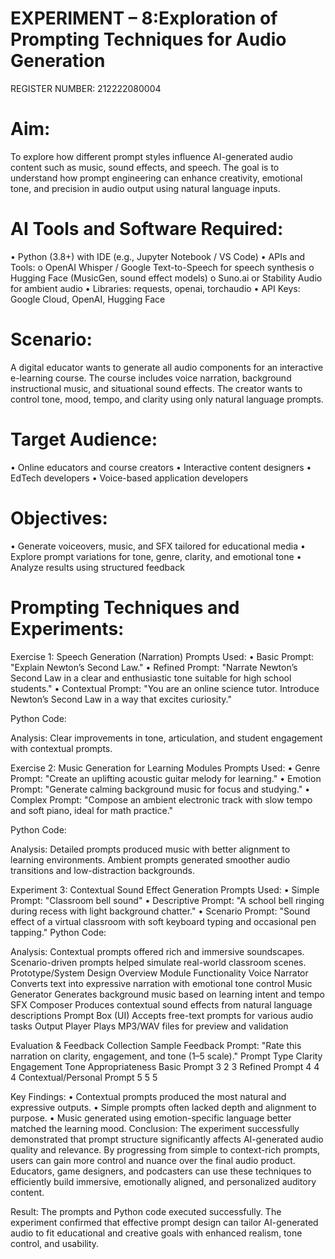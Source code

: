 # EXPERIMENT – 8:Exploration of Prompting Techniques for Audio Generation
REGISTER NUMBER: 212222080004

# Aim:
To explore how different prompt styles influence AI-generated audio content such as music, sound effects, and speech. The goal is to understand how prompt engineering can enhance creativity, emotional tone, and precision in audio output using natural language inputs.

# AI Tools and Software Required:
•	Python (3.8+) with IDE (e.g., Jupyter Notebook / VS Code)
•	APIs and Tools:
o	OpenAI Whisper / Google Text-to-Speech for speech synthesis
o	Hugging Face (MusicGen, sound effect models)
o	Suno.ai or Stability Audio for ambient audio
•	Libraries: requests, openai, torchaudio
•	API Keys: Google Cloud, OpenAI, Hugging Face

# Scenario:
A digital educator wants to generate all audio components for an interactive e-learning course. The course includes voice narration, background instructional music, and situational sound effects. The creator wants to control tone, mood, tempo, and clarity using only natural language prompts.

# Target Audience:
•	Online educators and course creators
•	Interactive content designers
•	EdTech developers
•	Voice-based application developers

# Objectives:
•	Generate voiceovers, music, and SFX tailored for educational media
•	Explore prompt variations for tone, genre, clarity, and emotional tone
•	Analyze results using structured feedback

# Prompting Techniques and Experiments:
Exercise 1: Speech Generation (Narration)
Prompts Used:
•	Basic Prompt: "Explain Newton’s Second Law."
•	Refined Prompt: "Narrate Newton’s Second Law in a clear and enthusiastic tone suitable for high school students."
•	Contextual Prompt: "You are an online science tutor. Introduce Newton’s Second Law in a way that excites curiosity."

Python Code:

 
Analysis:
Clear improvements in tone, articulation, and student engagement with contextual prompts.

Exercise 2: Music Generation for Learning Modules
Prompts Used:
•	Genre Prompt: "Create an uplifting acoustic guitar melody for learning."
•	Emotion Prompt: "Generate calming background music for focus and studying."
•	Complex Prompt: "Compose an ambient electronic track with slow tempo and soft piano, ideal for math practice."


Python Code:
 
Analysis:
Detailed prompts produced music with better alignment to learning environments. Ambient prompts generated smoother audio transitions and low-distraction backgrounds.

Experiment 3: Contextual Sound Effect Generation
Prompts Used:
•	Simple Prompt: "Classroom bell sound"
•	Descriptive Prompt: "A school bell ringing during recess with light background chatter."
•	Scenario Prompt: "Sound effect of a virtual classroom with soft keyboard typing and occasional pen tapping."
Python Code:
 
Analysis:
Contextual prompts offered rich and immersive soundscapes. Scenario-driven prompts helped simulate real-world classroom scenes.
Prototype/System Design Overview
Module	Functionality
Voice Narrator	Converts text into expressive narration with emotional tone control
Music Generator	Generates background music based on learning intent and tempo
SFX Composer	Produces contextual sound effects from natural language descriptions
Prompt Box (UI)	Accepts free-text prompts for various audio tasks
Output Player	Plays MP3/WAV files for preview and validation

Evaluation & Feedback Collection
Sample Feedback Prompt: "Rate this narration on clarity, engagement, and tone (1–5 scale)."
Prompt Type	Clarity	Engagement	Tone Appropriateness
Basic Prompt	3	2	3
Refined Prompt	4	4	4
Contextual/Personal Prompt	5	5	5

Key Findings:
•	Contextual prompts produced the most natural and expressive outputs.
•	Simple prompts often lacked depth and alignment to purpose.
•	Music generated using emotion-specific language better matched the learning mood.
Conclusion:
The experiment successfully demonstrated that prompt structure significantly affects AI-generated audio quality and relevance. By progressing from simple to context-rich prompts, users can gain more control and nuance over the final audio product. Educators, game designers, and podcasters can use these techniques to efficiently build immersive, emotionally aligned, and personalized auditory content.

Result:
The prompts and Python code executed successfully. The experiment confirmed that effective prompt design can tailor AI-generated audio to fit educational and creative goals with enhanced realism, tone control, and usability.



